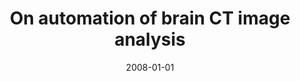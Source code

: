 ---
# Documentation: https://wowchemy.com/docs/managing-content/

title: On automation of brain CT image analysis
subtitle: ''
summary: ''
authors:
- Mariusz T. Paradowski
- kwasnicka
- tabakow
- Jacek Filarski
- Marek Sąsiadek
tags: []
categories: []
date: '2008-01-01'
lastmod: 2022-10-07T05:00:51Z
featured: false
draft: false

# Featured image
# To use, add an image named `featured.jpg/png` to your page's folder.
# Focal points: Smart, Center, TopLeft, Top, TopRight, Left, Right, BottomLeft, Bottom, BottomRight.
image:
  caption: ''
  focal_point: ''
  preview_only: false

# Projects (optional).
#   Associate this post with one or more of your projects.
#   Simply enter your project's folder or file name without extension.
#   E.g. `projects = ["internal-project"]` references `content/project/deep-learning/index.md`.
#   Otherwise, set `projects = []`.
projects: []
publishDate: '2022-10-07T05:00:50.501006Z'
publication_types:
- '1'
abstract: ''
publication: '*Proceedings of the International Multiconference on Computer Science
  and Information Technology, Wisła, Poland, October 20-22, 2008*'
doi: 10.1109/IMCSIT.2008.4747242
links:
- name: URL
  url: http://www.proceedings2008.imcsit.org
---